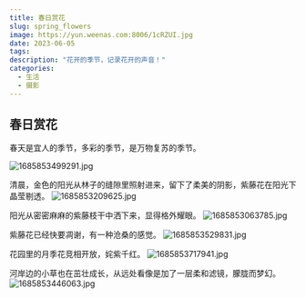 ```yaml
---
title: 春日赏花
slug: spring_flowers
image: https://yun.weenas.com:8006/1cRZUI.jpg
date: 2023-06-05
tags:
description: "花开的季节，记录花开的声音！"
categories:
  - 生活
  - 摄影
---
```


## 春日赏花

春天是宜人的季节，多彩的季节，是万物复苏的季节。
<!--more-->
![1685853499291.jpg](https://yun.weenas.com:8006/1cRZUI.jpg)

清晨，金色的阳光从林子的缝隙里照射进来，留下了柔美的阴影，紫藤花在阳光下晶莹剔透。
![1685853209625.jpg](https://yun.weenas.com:8006/4LG2v6.jpg)

阳光从密密麻麻的紫藤枝干中洒下来，显得格外耀眼。
![1685853063785.jpg](https://yun.weenas.com:8006/IRgTOZ.jpg)

紫藤花已经快要凋谢，有一种沧桑的感觉。
![1685853529831.jpg](https://yun.weenas.com:8006/VVPByq.jpg)

花园里的月季花竞相开放，姹紫千红。
![1685853717941.jpg](https://yun.weenas.com:8006/g0A6Lc.jpg)

河岸边的小草也在茁壮成长，从远处看像是加了一层柔和滤镜，朦胧而梦幻。
![1685853446063.jpg](https://yun.weenas.com:8006/yodFMC.jpg)
